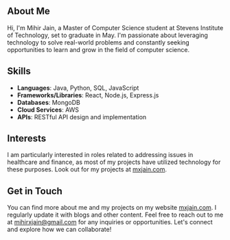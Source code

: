 ## About Me
Hi, I'm Mihir Jain, a Master of Computer Science student at Stevens Institute of Technology, set to graduate in May. I'm passionate about leveraging technology to solve real-world problems and constantly seeking opportunities to learn and grow in the field of computer science.

## Skills
- **Languages**: Java, Python, SQL, JavaScript
- **Frameworks/Libraries**: React, Node.js, Express.js
- **Databases**: MongoDB
- **Cloud Services**: AWS
- **APIs**: RESTful API design and implementation

## Interests
I am particularly interested in roles related to addressing issues in healthcare and finance, as most of my projects have utilized technology for these purposes. Look out for my projects at [mxjain.com](http://mxjain.com/works).

## Get in Touch
You can find more about me and my projects on my website [mxjain.com](http://mxjain.com). I regularly update it with blogs and other content. Feel free to reach out to me at [mihirxjain@gmail.com](mailto:mihirxjain@gmail.com) for any inquiries or opportunities. Let's connect and explore how we can collaborate!
